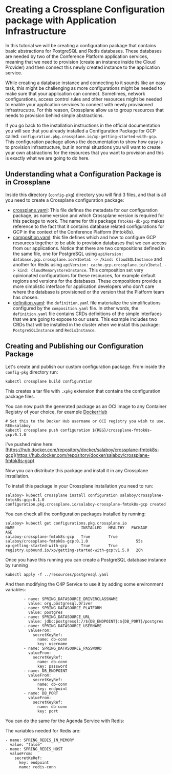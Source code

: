 # Creating a Crossplane Configuration package with Application Infrastructure

In this tutorial we will be creating a configuration package that contains basic abstractions for PostgreSQL and Redis databases. These databases are needed by two of the Conference Platform application services, meaning that we need to provision (create an instance inside the Cloud Provider) and then connect this newly created instance to the application service. 

While creating a database instance and connecting to it sounds like an easy task, this might be challenging as more configurations might be needed to make sure that your application can connect. Sometimes, network configurations, access control rules and other resources might be needed to enable your application services to connect with newly provisioned infrastrucutre. For this reason, Crossplane allow us to group resources that needs to provision behind simple abstractions. 

If you go back to the installation instructions in the official documentation you will see that you already installed a Configuration Package for GCP called: `configuration.pkg.crossplane.io/xp-getting-started-with-gcp`. This configuration package allows the documentation to show how easy is to provision infrastructure, but in normal situations you will want to create your own abstractions for the resources that you want to provision and this is exactly what we are going to do here. 



## Understanding what a Configuration Package is in Crossplane


Inside this directory (`config-pkg`) directory you will find 3 files, and that is all you need to create a Crossplane configuration package: 
- [crossplane.yaml](crossplane.yaml): This file defines the metadata for our configuration package, as name version and which Crossplane version is required for this package to work. The name for this package `fmtok8s-db-gcp` makes reference to the fact that it contains database related configurations for GCP in the context of the Conference Platform (fmtok8s).
- [composition.yaml](composition.yaml): this file defines which and how to configure GCP resources together to be able to provision databases that we can access from our applications. Notice that there are two compositions defined in the same file, one for PostgreSQL using `apiVersion: database.gcp.crossplane.io/v1beta1 -> /kind: CloudSQLInstance` and another for Redis using `apiVersion: cache.gcp.crossplane.io/v1beta1 -> kind: CloudMemorystoreInstance`. This composition set very opinionated configurations for these resources, for example default regions and versions for the databases. These compositions provide a more simplistic interface for application developers who don't care where the database is provisioned or the version that the Platform team has chosen. 
- [definition.yaml](definition.yaml): the `definition.yaml` file materialize the simplifications configured by the `composition.yaml` file. In other words, the `definition.yaml` file contains CRDs definitions of the simple interfaces that we are going to expose to our users. This example includes two CRDs that will be installed in the cluster when we install this package: `PostgreSQLInstance` and `RedisInstance`.


## Creating and Publishing our Configuration Package

Let's create and publish our custom configuration package. From inside the `config-pkg` directory run:

```
kubectl crossplane build configuration
```

This creates a tar file with `.xpkg` extension that contains the configuration package files. 

You can now push the generated package as an OCI image to any Container Registry of your choice, for example [DockerHub](hub.docker.com)

```
# Set this to the Docker Hub username or OCI registry you wish to use.
REG=salaboy
kubectl crossplane push configuration ${REG}/crossplane-fmtok8s-gcp:0.1.0
```

I've pushed mine here: [https://hub.docker.com/repository/docker/salaboy/crossplane-fmtok8s-gcp](https://hub.docker.com/repository/docker/salaboy/crossplane-fmtok8s-gcp)

Now you can distribute this package and install it in any Crossplane installation. 

To install this package in your Crossplane installation you need to run: 

```
salaboy> kubectl crossplane install configuration salaboy/crossplane-fmtok8s-gcp:0.1.0
configuration.pkg.crossplane.io/salaboy-crossplane-fmtok8s-gcp created
```

You can check all the configuration packages installed by running: 

```
salaboy> kubectl get configurations.pkg.crossplane.io 
NAME                             INSTALLED   HEALTHY   PACKAGE                                                  AGE
salaboy-crossplane-fmtok8s-gcp   True        True      salaboy/crossplane-fmtok8s-gcp:0.1.0                     55s
xp-getting-started-with-gcp      True        True      registry.upbound.io/xp/getting-started-with-gcp:v1.5.0   20h
```

Once you have this running you can create a PostgreSQL database instance by running

```
kubectl apply -f ../resources/postgresql.yaml
```



And then modifying the C4P Service to use it by adding some environment variables:

```
        - name: SPRING_DATASOURCE_DRIVERCLASSNAME
          value: org.postgresql.Driver 
        - name: SPRING_DATASOURCE_PLATFORM
          value: postgres
        - name: SPRING_DATASOURCE_URL
          value: jdbc:postgresql://${DB_ENDPOINT}:${DB_PORT}/postgres
        - name: SPRING_DATASOURCE_USERNAME
          valueFrom:
            secretKeyRef:
              name: db-conn
              key: username
        - name: SPRING_DATASOURCE_PASSWORD
          valueFrom:
            secretKeyRef:
              name: db-conn
              key: password
        - name: DB_ENDPOINT
          valueFrom:
            secretKeyRef:
              name: db-conn
              key: endpoint
        - name: DB_PORT
          valueFrom:
            secretKeyRef:
              name: db-conn
              key: port
```

You can do the same for the Agenda Service with Redis: 

The variables needed for Redis are: 

```
- name: SPRING_REDIS_IN_MEMORY
  value: "false"
- name: SPRING_REDIS_HOST
  valueFrom: 
    secretKeRef:
      key: endpoint
      name: redis-conn
```